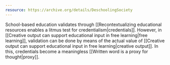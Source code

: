 ```yaml
---
resource: https://archive.org/details/DeschoolingSociety
---
```


School-based education validates through [[Recontextualizing educational resources enables a litmus test for credentialism|credentials]]. However, in [[Creative output can support educational input in free learning|free learning]], validation can be done by means of the actual value of [[Creative output can support educational input in free learning|creative output]]. In this, credentials become a meaningless [[Written word is a proxy for thought|proxy]].